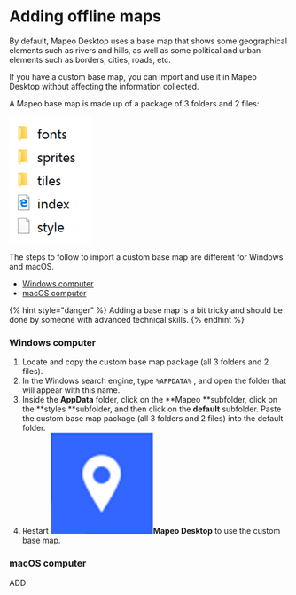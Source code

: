 # Adding offline maps

By default, Mapeo Desktop uses a base map that shows some geographical elements such as rivers and hills, as well as some political and urban elements such as borders, cities, roads, etc.&#x20;

If you have a custom base map, you can import and use it in Mapeo Desktop without affecting the information collected.&#x20;

A Mapeo base map is made up of a package of 3 folders and 2 files:

![](<../../../.gitbook/assets/image (7).png>)

The steps to follow to import a custom base map are different for Windows and macOS.&#x20;

* [Windows computer](installing-offline-maps.md#steps-for-a-windows-computer)
* [macOS computer](installing-offline-maps.md#steps-for-a-macos-computer)

{% hint style="danger" %}
Adding a base map is a bit tricky and should be done by someone with advanced technical skills.
{% endhint %}

### Windows computer

1. Locate and copy the custom base map package (all 3 folders and 2 files).&#x20;
2. In the Windows search engine, type `%APPDATA%` , and open the folder that will appear with this name.&#x20;
3. Inside the **AppData** folder, click on the **Mapeo **subfolder, click on the **styles **subfolder, and then click on the **default** subfolder. Paste the custom base map package (all 3 folders and 2 files) into the default folder.
4. Restart ![](<../../../.gitbook/assets/image (3).png>)**Mapeo Desktop** to use the custom base map.

### macOS computer

ADD
